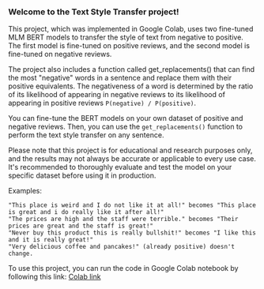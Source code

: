### Welcome to the Text Style Transfer project!

This project, which was implemented in Google Colab, uses two fine-tuned MLM BERT models to transfer the style of text from negative to positive. The first model is fine-tuned on positive reviews, and the second model is fine-tuned on negative reviews.

The project also includes a function called get_replacements() that can find the most "negative" words in a sentence and replace them with their positive equivalents. The negativeness of a word is determined by the ratio of its likelihood of appearing in negative reviews to its likelihood of appearing in positive reviews `P(negative) / P(positive)`.

You can fine-tune the BERT models on your own dataset of positive and negative reviews. Then, you can use the `get_replacements()` function to perform the text style transfer on any sentence.

Please note that this project is for educational and research purposes only, and the results may not always be accurate or applicable to every use case. It's recommended to thoroughly evaluate and test the model on your specific dataset before using it in production.

Examples:

    "This place is weird and I do not like it at all!" becomes "This place is great and i do really like it after all!"
    "The prices are high and the staff were terrible." becomes "Their prices are great and the staff is great!"
    "Never buy this product this is really bullshit!" becomes "I like this and it is really great!"
    "Very delicious coffee and pancakes!" (already positive) doesn't change.

To use this project, you can run the code in Google Colab notebook by following this link: 
[Colab link](https://colab.research.google.com/github/konductor000/Style-transfer-BERT/blob/main/style_transfer.ipynb)
